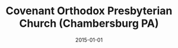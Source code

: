 ---
date: &id001 2015-01-01
end_date: null
location:
  address: 1123 Lincoln Way East
  city: Chambersburg
  state: PA
minister:
- end: null
  name: Joshua L. McKamy
  start: 2015-01-01
  type: Organizing Pastor
ministers:
- Joshua L. McKamy
name: Covenant Orthodox Presbyterian Church
names:
- end: 2015-01-01
  name: Chambersburg Orthodox Presbyterian Church
  start: null
- end: null
  name: Covenant Orthodox Presbyterian Church
  start: 2015-01-01
origination_date: *id001
raw_data: "PA\nChambersburg\nCovenant Orthodox Presbyterian Church (2015\u2013 )\n\
  (previously Chambersburg Orthodox Presbyterian Church)\n1123 Lincoln Way East\n\
  Org. Pastor: Joshua L. McKamy, 2015\u2013"
received_from: null
states:
- PA
status:
  active: true
  end_date: null
  reason: null
  received_from: null
  withdrawal_to: null
title: Covenant Orthodox Presbyterian Church (Chambersburg PA)
year_established:
- 2015

---